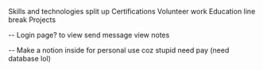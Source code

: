 Skills and technologies split up
Certifications
Volunteer work
Education line break
Projects

-- 
Login page?
to view send message
view notes

-- 
Make a notion inside for personal use coz stupid need pay
(need database lol)